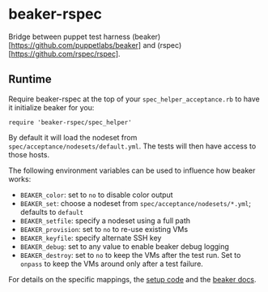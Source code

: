 beaker-rspec
============

Bridge between puppet test harness (beaker)[https://github.com/puppetlabs/beaker] and (rspec)[https://github.com/rspec/rspec].


Runtime
-------

Require beaker-rspec at the top of your `spec_helper_acceptance.rb` to have it initialize beaker for you:

~~~
require 'beaker-rspec/spec_helper'
~~~

By default it will load the nodeset from `spec/acceptance/nodesets/default.yml`. The tests will then have access to those hosts.

The following environment variables can be used to influence how beaker works:

* `BEAKER_color`: set to `no` to disable color output
* `BEAKER_set`: choose a nodeset from `spec/acceptance/nodesets/*.yml`; defaults to `default`
* `BEAKER_setfile`: specify a nodeset using a full path
* `BEAKER_provision`: set to `no` to re-use existing VMs
* `BEAKER_keyfile`: specify alternate SSH key
* `BEAKER_debug`: set to any value to enable beaker debug logging
* `BEAKER_destroy`: set to `no` to keep the VMs after the test run. Set to `onpass` to keep the VMs around only after a test failure. 

For details on the specific mappings, the [setup code](https://github.com/puppetlabs/beaker-rspec/blob/master/lib/beaker-rspec/spec_helper.rb#L26-L32) and the [beaker docs](https://github.com/puppetlabs/beaker/wiki/The-Command-Line).

